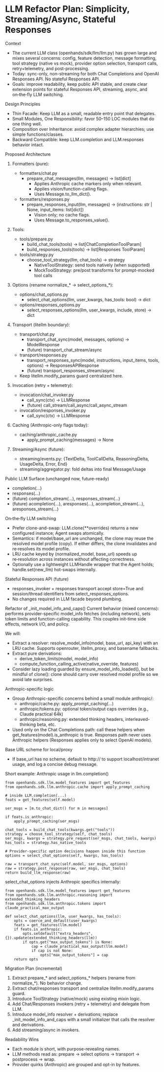 # LLM Refactor Plan: Simplicity, Streaming/Async, Stateful Responses

Context
- The current LLM class (openhands/sdk/llm/llm.py) has grown large and mixes several concerns: config, feature detection, message formatting, tool strategy (native vs mock), provider option selection, transport calls, retry+telemetry, and post-processing.
- Today: sync-only, non-streaming for both Chat Completions and OpenAI Responses API. No stateful Responses API.
- Goals: improve readability, keep public API stable, and create clear extension points for stateful Responses API, streaming, async, and on‑the‑fly LLM switching.

Design Principles
- Thin Facade: Keep LLM as a small, readable entry point that delegates.
- Small Modules, One Responsibility: favor 50–150 LOC modules that do one thing well.
- Composition over Inheritance: avoid complex adapter hierarchies; use simple functions/classes.
- Backward Compatible: keep LLM.completion and LLM.responses behavior intact.

Proposed Architecture
1) Formatters (pure):
   - formatters/chat.py
     - prepare_chat_messages(llm, messages) -> list[dict]
       - Applies Anthropic cache markers only when relevant.
       - Applies vision/function-calling flags.
       - Uses Message.to_llm_dict().
   - formatters/responses.py
     - prepare_responses_input(llm, messages) -> (instructions: str | None, input_items: list[dict])
       - Vision only; no cache flags.
       - Uses Message.to_responses_value().

2) Tools:
   - tools/prepare.py
     - build_chat_tools(tools) -> list[ChatCompletionToolParam]
     - build_responses_tools(tools) -> list[Responses ToolParam]
   - tools/strategy.py
     - choose_tool_strategy(llm, chat_tools) -> strategy
       - NativeToolStrategy: send tools natively (when supported)
       - MockToolStrategy: pre/post transforms for prompt-mocked tool calls

3) Options (rename normalize_* → select_options_*):
   - options/chat_options.py
     - select_chat_options(llm, user_kwargs, has_tools: bool) -> dict
   - options/responses_options.py
     - select_responses_options(llm, user_kwargs, include, store) -> dict

4) Transport (litellm boundary):
   - transport/chat.py
     - transport_chat_sync(model, messages, options) -> ModelResponse
     - (future) transport_chat_stream/async
   - transport/responses.py
     - transport_responses_sync(model, instructions, input_items, tools, options) -> ResponsesAPIResponse
     - (future) transport_responses_stream/async
   - Keep litellm.modify_params guard centralized here.

5) Invocation (retry + telemetry):
   - invocation/chat_invoker.py
     - call_sync(ctx) -> LLMResponse
     - (future) call_stream/call_async/call_async_stream
   - invocation/responses_invoker.py
     - call_sync(ctx) -> LLMResponse

6) Caching (Anthropic-only flags today):
   - caching/anthropic_cache.py
     - apply_prompt_caching(messages) -> None

7) Streaming/Async (future):
   - streaming/events.py: {TextDelta, ToolCallDelta, ReasoningDelta, UsageDelta, Error, End}
   - streaming/aggregator.py: fold deltas into final Message/Usage

Public LLM Surface (unchanged now, future-ready)
- completion(...)
- responses(...)
- (future) completion_stream(...), responses_stream(...)
- (future) acompletion(...), aresponses(...), acompletion_stream(...), aresponses_stream(...)

On‑the‑fly LLM switching
- Prefer clone-and-swap: LLM.clone(**overrides) returns a new configured instance; Agent swaps atomically.
- Semantics: if model/base_url are unchanged, the clone may reuse the resolved model profile (copy). If either differs, the clone invalidates and re‑resolves its model profile.
- LRU cache keyed by (normalized_model, base_url) speeds up re‑resolution across instances without affecting correctness.
- Optionally use a lightweight LLMHandle wrapper that the Agent holds; handle.set(new_llm) hot-swaps internally.

Stateful Responses API (future)
- responses_invoker + responses transport accept store=True and session/thread identifiers from select_responses_options.
- No changes required in LLM facade beyond plumbing.

Refactor of _init_model_info_and_caps()
Current behavior (mixed concerns): performs provider-specific model_info fetches (including network), sets token limits and function-calling capability. This couples init-time side effects, network I/O, and policy.

We will:
- Extract a resolver: resolve_model_info(model, base_url, api_key) with an LRU cache. Supports openrouter, litellm_proxy, and basename fallbacks.
- Extract pure derivations:
  - derive_token_limits(model, model_info)
  - compute_function_calling_active(native_override, features)
- Consider lazy loading guarded by ensure_model_info_loaded(), but be mindful of clone(): clone should carry over resolved model profile so we avoid late surprises.

Anthropic-specific logic
- Group Anthropic-specific concerns behind a small module anthropic/: 
  - anthropic/cache.py: apply_prompt_caching(...)
  - anthropic/tokens.py: optional token/output caps overrides (e.g., Claude practical 64k)
  - anthropic/reasoning.py: extended thinking headers, interleaved-thinking beta, etc.
- Used only on the Chat Completions path: call these helpers when get_features(model).is_anthropic is true. Responses path never uses Anthropic helpers (Responses applies only to select OpenAI models).

Base URL scheme for local/proxy
- If base_url has no scheme, default to http:// to support localhost/intranet usage, and log a concise debug message.

Short example: Anthropic usage in llm.completion()

```
from openhands.sdk.llm.model_features import get_features
from openhands.sdk.llm.anthropic.cache import apply_prompt_caching

# inside LLM.completion(...)
feats = get_features(self.model)

ser_msgs = [m.to_chat_dict() for m in messages]

if feats.is_anthropic:
    apply_prompt_caching(ser_msgs)

chat_tools = build_chat_tools(kwargs.get("tools"))
strategy = choose_tool_strategy(self, chat_tools)
ser_msgs, kwargs = strategy.pre_request(ser_msgs, chat_tools, kwargs)
has_tools = strategy.has_native_tools

# Provider-specific option decisions happen inside this function
options = select_chat_options(self, kwargs, has_tools)

raw = transport_chat_sync(self.model, ser_msgs, options)
raw = strategy.post_response(raw, ser_msgs, chat_tools)
return build_llm_response(raw)
```

select_chat_options injects Anthropic specifics internally:

```
from openhands.sdk.llm.model_features import get_features
from openhands.sdk.llm.anthropic.reasoning import extended_thinking_headers
from openhands.sdk.llm.anthropic.tokens import claude_practical_max_output

def select_chat_options(llm, user_kwargs, has_tools):
    opts = coerce_and_default(user_kwargs)
    feats = get_features(llm.model)
    if feats.is_anthropic:
        opts.setdefault("extra_headers", {}).update(extended_thinking_headers(llm))
        if opts.get("max_output_tokens") is None:
            cap = claude_practical_max_output(llm.model)
            if cap is not None:
                opts["max_output_tokens"] = cap
    return opts
```

Migration Plan (incremental)
1) Extract prepare_* and select_options_* helpers (rename from normalize_*). No behavior change.
2) Extract chat/responses transport and centralize litellm.modify_params guard.
3) Introduce ToolStrategy (native/mock) using existing mixin logic.
4) Add Chat/Responses invokers (retry + telemetry) and delegate from LLM.
5) Introduce model_info resolver + derivations; replace _init_model_info_and_caps with a small initializer that calls the resolver and derivations.
6) Add streaming/async in invokers.

Readability Wins
- Each module is short, with purpose-revealing names.
- LLM methods read as: prepare → select options → transport → postprocess → wrap.
- Provider quirks (Anthropic) are grouped and opt-in by features.
